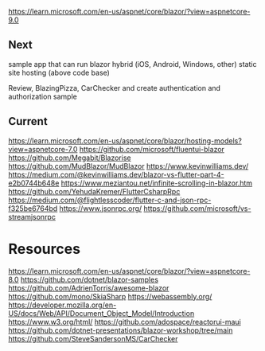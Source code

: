 ﻿
https://learn.microsoft.com/en-us/aspnet/core/blazor/?view=aspnetcore-9.0

## Next

sample app that can run
	blazor hybrid (iOS, Android, Windows, other)
	static site hosting (above code base)

Review, BlazingPizza, CarChecker and create authentication and authorization sample

## Current
https://learn.microsoft.com/en-us/aspnet/core/blazor/hosting-models?view=aspnetcore-7.0
https://github.com/microsoft/fluentui-blazor
https://github.com/Megabit/Blazorise
https://github.com/MudBlazor/MudBlazor
https://www.kevinwilliams.dev/
https://medium.com/@kevinwilliams.dev/blazor-vs-flutter-part-4-e2b0744b648e
https://www.meziantou.net/infinite-scrolling-in-blazor.htm
https://github.com/YehudaKremer/FlutterCsharpRpc
https://medium.com/@flightlesscoder/flutter-c-and-json-rpc-f325be6764bd
https://www.jsonrpc.org/
	https://github.com/microsoft/vs-streamjsonrpc

# Resources
https://learn.microsoft.com/en-us/aspnet/core/blazor/?view=aspnetcore-8.0
https://github.com/dotnet/blazor-samples
https://github.com/AdrienTorris/awesome-blazor
https://github.com/mono/SkiaSharp
https://webassembly.org/
https://developer.mozilla.org/en-US/docs/Web/API/Document_Object_Model/Introduction
https://www.w3.org/html/
https://github.com/adospace/reactorui-maui
https://github.com/dotnet-presentations/blazor-workshop/tree/main
https://github.com/SteveSandersonMS/CarChecker